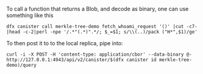 To call a function that returns a Blob, and decode as binary, one can use something like this

```
dfx canister call merkle-tree-demo fetch_whoami_request '()' |cut -c7- |head -c-2|perl -npe '/.*"(.*)".*/; $_=$1; s/\\(..)/pack ("H*",$1)/ge'
```

To then post it to to the local replica, pipe into:

```
curl -i -X POST -H 'content-type: application/cbor' --data-binary @- http://127.0.0.1:4943/api/v2/canister/$(dfx canister id merkle-tree-demo)/query
```
